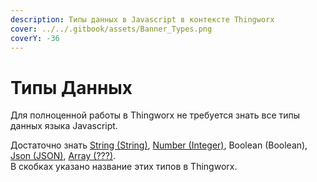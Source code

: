 ```yaml
---
description: Типы данных в Javascript в контексте Thingworx
cover: ../../.gitbook/assets/Banner_Types.png
coverY: -36
---
```


# Типы Данных

Для полноценной работы в Thingworx не требуется знать все типы данных языка Javascript.

Достаточно знать [String (String)](string.md), [Number (Integer)](number.md), Boolean (Boolean), [Json (JSON)](objects.md), [Array (???)](array.md).\
В скобках указано название этих типов в Thingworx.



##
